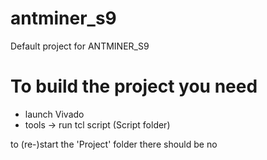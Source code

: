 # antminer_s9

Default project for ANTMINER_S9

# To build the project you need 

- launch Vivado
- tools -> run tcl script (Script folder)

to (re-)start the 'Project' folder there should be no